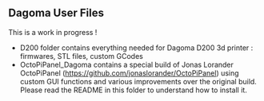 ## Dagoma User Files ##

This is a work in progress !

- D200 folder contains everything needed for Dagoma D200 3d printer : firmwares, STL files, custom GCodes<br>
- OctoPiPanel_Dagoma contains a special build of Jonas Lorander OctoPiPanel (https://github.com/jonaslorander/OctoPiPanel) using custom GUI functions and various improvements over the original build. Please read the README in this folder to understand how to install it.
